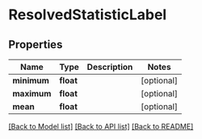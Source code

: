 # ResolvedStatisticLabel

## Properties
Name | Type | Description | Notes
------------ | ------------- | ------------- | -------------
**minimum** | **float** |  | [optional] 
**maximum** | **float** |  | [optional] 
**mean** | **float** |  | [optional] 

[[Back to Model list]](../README.md#documentation-for-models) [[Back to API list]](../README.md#documentation-for-api-endpoints) [[Back to README]](../README.md)


